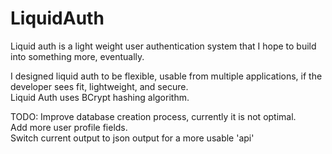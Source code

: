 # LiquidAuth
Liquid auth is a light weight user authentication system that I hope to build into something more, eventually.  

I designed liquid auth to be flexible, usable from multiple applications, if the developer sees fit, lightweight, and secure.  
Liquid Auth uses BCrypt hashing algorithm.  

TODO: 
Improve database creation process, currently it is not optimal.  
Add more user profile fields.  
Switch current output to json output for a more usable 'api' 
